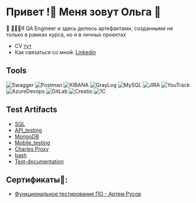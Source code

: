 # Привет !👋 Меня зовут Ольга 🌱

🌱 👩🏻‍💻Я QA Engineer и здесь делюсь артефактами, созданными не только в рамках курса, но и в личных проектах
* CV [тут]()
* Как связаться со мной: [Linkedin](https://www.linkedin.com/in/olga-ruzanova/)

## Tools
![Swagger](https://img.shields.io/badge/Swagger-000000?style=for-the-badge&logo=Swagger)
![Postman](https://img.shields.io/badge/Postman-000000?style=for-the-badge&logo=Postman)
![KIBANA](https://img.shields.io/badge/KIBANA-000000?style=for-the-badge&logo=KIBANA)
![GrayLog](https://img.shields.io/badge/GrayLog-000000?style=for-the-badge&logo=GrayLog)
![MySQL](https://img.shields.io/badge/MySQL-000000?style=for-the-badge&logo=MySQL)
![JIRA](https://img.shields.io/badge/JIRA-000000?style=for-the-badge&logo=jira)
![YouTrack](https://img.shields.io/badge/YouTrack-000000?style=for-the-badge&logo=YouTrack)
![AzureDevops](https://img.shields.io/badge/AzureDevops-000000?style=for-the-badge&logo=AzureDevops)
![GitLab](https://img.shields.io/badge/GitLab-000000?style=for-the-badge&logo=GitLab)
![Creatio](https://img.shields.io/badge/Creatio-000000?style=for-the-badge&logo=Creatio)
![1С](https://img.shields.io/badge/1С-000000?style=for-the-badge&logo=1С)

## Test Artifacts
 * [SQL](https://github.com/oruzanova/SQL)
 * [API_testing](https://github.com/oruzanova/API_testing)
 * [MongoDB](https://github.com/oruzanova/MongoDB)
 * [Mobile_testing](https://github.com/oruzanova/Mobile_testing)
 * [Charles Proxy](https://github.com/oruzanova/charles_proxy)
 * [bash](https://github.com/oruzanova/bash)
 * [Test-documentation](https://github.com/oruzanova/Test-documentation)

## Сертификаты📜:
* [Функциональное тестирование ПО - Артем Русов]()

